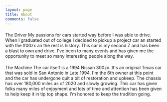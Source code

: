 ```yaml
---
layout: page
title: About
comments: false
---
```


####
The Driver
My passions for cars started way before I was able to drive. When I graduated out of college I decided to pickup a project car an started with the #00zx an the rest is history. This car is my second Z and has been a blast to own and drive. I've been to many events and has given me the opportunity to meet so many interesting people along the way.

####
The Machine
The car itself is a 1994 Nissan 300zx. It's an original Texas car that was sold in San Antonio in Late 1994. I'm the 6th owner at this point and the car has undergone quit a bit of restoration and upkeep. The chassis has over 180,000 miles as of 2020 and slowly growing. This car has given folks many miles of enjoyment and lots of time and attention has been given to help keep it in tip top shape. I'm honored to keep the tradition going.
